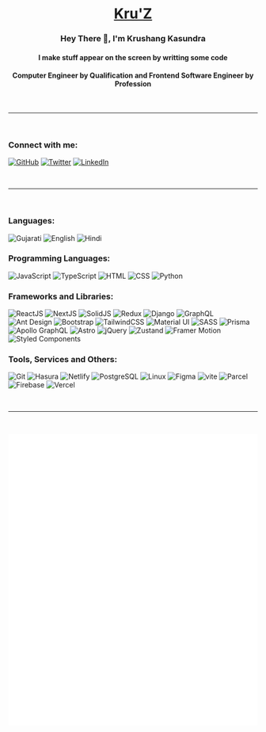 <h1 align="center"><a href="https://kruz.me">Kru'Z</a></h1>
<h3 align="center">Hey There 👋, I'm Krushang Kasundra</h3>
<h4 align="center">I make stuff appear on the screen by writting some code</h4>
<h4 align="center">Computer Engineer by Qualification and Frontend Software Engineer by Profession</h4>
<br/>

---

<br/>

<h3 align="left">Connect with me:</h3>
<p align="left">
<a href="https://github.com/kruzkasu223" target="blank"><img alt="GitHub" src="https://img.shields.io/badge/github-181717?&style=for-the-badge&logo=github&logoColor=white"/></a>
<a href="https://twitter.com/kruzkasu223" target="blank"><img alt="Twitter" src="https://img.shields.io/badge/twitter-1DA1F2?&style=for-the-badge&logo=Twitter&logoColor=white"/></a>
<a href="https://linkedin.com/in/kruzkasu223" target="blank"><img alt="LinkedIn" src="https://img.shields.io/badge/linkedin-0077B5?&style=for-the-badge&logo=linkedin&logoColor=white"/></a>
<!--
<a href="https://codepen.io/kruzkasu223" target="blank"><img src="https://img.shields.io/badge/codepen-000000?style=for-the-badge&logo=codepen&logoColor=white" ></a>
-->
</p>
<br/>

---

<br/>

<h3 align="left">Languages:</h3>
<p align="left">
<img src="https://img.shields.io/badge/Gujarati-e02463?style=for-the-badge" alt="Gujarati"/>
<img src="https://img.shields.io/badge/English-e02463?style=for-the-badge" alt="English"/>
<img src="https://img.shields.io/badge/Hindi-e02463?style=for-the-badge" alt="Hindi"/>
</p>

<h3 align="left">Programming Languages:</h3>
<p align="left">
<img alt="JavaScript" src="https://img.shields.io/badge/javascript%20-%23323330?&style=for-the-badge&logo=javascript&logoColor=%23F7DF1E"/>
<img alt="TypeScript" src="https://img.shields.io/badge/typescript%20-%23007ACC?&style=for-the-badge&logo=typescript&logoColor=white"/>
<img alt="HTML" src="https://img.shields.io/badge/html%20-%23E34F26?&style=for-the-badge&logo=html5&logoColor=white"/>
<img alt="CSS" src="https://img.shields.io/badge/css%20-%231572B6?&style=for-the-badge&logo=css3&logoColor=white"/>
<img alt="Python" src="https://img.shields.io/badge/python%20-%2314354C?&style=for-the-badge&logo=python&logoColor=white"/>
</p>

<h3 align="left">Frameworks and Libraries:</h3>
<p align="left">
<img alt="ReactJS" src="https://img.shields.io/badge/reactjs%20-%2320232a?&style=for-the-badge&logo=react&logoColor=%2361DAFB"/>
<img alt="NextJS" src="https://img.shields.io/badge/nextjs%20-%23000000?&style=for-the-badge&logo=next.js&logoColor=white"/>
<img alt="SolidJS" src="https://img.shields.io/badge/solidjs%20-%23446b9e?&style=for-the-badge&logo=solid&logoColor=%232C4F7C"/>
<img alt="Redux" src="https://img.shields.io/badge/redux%20-%23593d88?&style=for-the-badge&logo=redux&logoColor=white"/>
<img alt="Django" src="https://img.shields.io/badge/django%20-%230C4B33?&style=for-the-badge&logo=django&logoColor=white"/>
<img alt="GraphQL" src="https://img.shields.io/badge/graphql%20-%23E10098?&style=for-the-badge&logo=graphql&logoColor=white"/>
<img alt="Ant Design" src="https://img.shields.io/badge/ant%20design%20-%230170FE?&style=for-the-badge&logo=antdesign&logoColor=white"/>
<img alt="Bootstrap" src="https://img.shields.io/badge/bootstrap%20-%23563D7C?&style=for-the-badge&logo=bootstrap&logoColor=white"/>
<img alt="TailwindCSS" src="https://img.shields.io/badge/tailwindcss%20-%2338B2AC?&style=for-the-badge&logo=tailwind-css&logoColor=white"/>
<img alt="Material UI" src="https://img.shields.io/badge/Material%20UI%20-%23007FFF?&style=for-the-badge&logo=mui&logoColor=white"/>
<img alt="SASS" src="https://img.shields.io/badge/SASS%20-hotpink?&style=for-the-badge&logo=SASS&logoColor=white"/>
<img alt="Prisma" src="https://img.shields.io/badge/Prisma-2D3748?style=for-the-badge&logo=Prisma&logoColor=white"/>
<img alt="Apollo GraphQL" src="https://img.shields.io/badge/Apollo%20GraphQL-311C87?style=for-the-badge&logo=apollo-graphql&logoColor=white"/>
<img alt="Astro" src="https://img.shields.io/badge/astro%20-%23FF5D01?&style=for-the-badge&logo=astro&logoColor=white"/>
<img alt="jQuery" src="https://img.shields.io/badge/jquery%20-%230769AD?&style=for-the-badge&logo=jquery&logoColor=white"/>
<img alt="Zustand" src="https://img.shields.io/badge/Zustand%20-%238a584f?&style=for-the-badge&logo=zotero&logoColor=white"/>
<img alt="Framer Motion" src="https://img.shields.io/badge/framer%20motion%20-ee0099?&style=for-the-badge&logo=framer&logoColor=white"/>
<img alt="Styled Components" src="https://img.shields.io/badge/Styled%20Components-DB7093?style=for-the-badge&logo=styled-components&logoColor=white"/>
</p>

<h3 align="left">Tools, Services and Others:</h3>
<p align="left">
<img alt="Git" src="https://img.shields.io/badge/git%20-%23F05033?&style=for-the-badge&logo=git&logoColor=white"/>
<img alt="Hasura" src="https://img.shields.io/badge/Hasura%20-%231EB4D4?&style=for-the-badge&logo=hasura&logoColor=white"/>
<img alt="Netlify" src="https://img.shields.io/badge/netlify-%230E1E25?&style=for-the-badge&logo=netlify&logoColor=00C7B7"/>
<img alt="PostgreSQL" src ="https://img.shields.io/badge/postgresql-%23336791?&style=for-the-badge&logo=postgresql&logoColor=white"/>
<img alt="Linux" src="https://img.shields.io/badge/linux%20-%23FCC624?&style=for-the-badge&logo=linux&logoColor=black"/>
<img alt="Figma" src="https://img.shields.io/badge/figma%20-%23F24E1E?&style=for-the-badge&logo=figma&logoColor=white"/>
<img alt="vite" src="https://img.shields.io/badge/vite%20-%23646cff?&style=for-the-badge&logo=vite&logoColor=white" />
<img alt="Parcel" src="https://img.shields.io/badge/parcel%20-%2321374b?&style=for-the-badge&logo=dropbox&logoColor=white" />
<img alt="Firebase" src="https://img.shields.io/badge/firebase-%23039BE5?style=for-the-badge&logo=firebase"/>
<img alt="Vercel" src="https://img.shields.io/badge/Vercel-%23000000?style=for-the-badge&logo=vercel"/>
</p>
<br/>

---

<br/>

<p align="center"><img align="center" src="https://raw.githubusercontent.com/kruzkasu223/github-stats/master/generated/overview.svg#gh-dark-mode-only" /><img align="center" src="https://raw.githubusercontent.com/kruzkasu223/github-stats/master/generated/languages.svg#gh-dark-mode-only" /></p>

<!--
credits:
https://simpleicons.org
https://Shields.io
https://github.com/Ileriayo/markdown-badges
https://github.com/jstrieb/github-stats
-->
